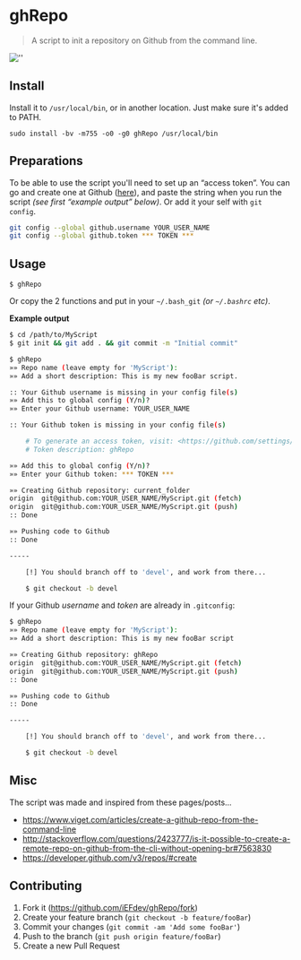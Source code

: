 # ghRepo

> A script to init a repository on Github from the command line.

![''][license]

## Install

Install it to `/usr/local/bin`, or in another location. Just make sure it's added to PATH.

	sudo install -bv -m755 -o0 -g0 ghRepo /usr/local/bin

## Preparations
To be able to use the script you'll need to set up an “access token”. You can go and create one at Github ([here][token_url]), and paste the string when you run the script _(see first “example output” below)_. Or add it your self with `git config`.

```bash
git config --global github.username YOUR_USER_NAME
git config --global github.token *** TOKEN ***
```

## Usage

	$ ghRepo

Or copy the 2 functions and put in your `~/.bash_git` _(or `~/.bashrc` etc)_.

**Example output**

```bash
$ cd /path/to/MyScript
$ git init && git add . && git commit -m "Initial commit"
```
```bash
$ ghRepo
»» Repo name (leave empty for 'MyScript'):
»» Add a short description: This is my new fooBar script.

:: Your Github username is missing in your config file(s)
»» Add this to global config (Y/n)?
»» Enter your Github username: YOUR_USER_NAME

:: Your Github token is missing in your config file(s)

    # To generate an access token, visit: <https://github.com/settings/tokens>
    # Token description: ghRepo

»» Add this to global config (Y/n)?
»» Enter your Github token: *** TOKEN ***

»» Creating Github repository: current_folder
origin	git@github.com:YOUR_USER_NAME/MyScript.git (fetch)
origin	git@github.com:YOUR_USER_NAME/MyScript.git (push)
:: Done

»» Pushing code to Github
:: Done

-----

    [!] You should branch off to 'devel', and work from there...

    $ git checkout -b devel

```

If your Github _username_ and _token_ are already in `.gitconfig`:

```bash
$ ghRepo
»» Repo name (leave empty for 'MyScript'):
»» Add a short description: This is my new fooBar script

»» Creating Github repository: ghRepo
origin	git@github.com:YOUR_USER_NAME/MyScript.git (fetch)
origin	git@github.com:YOUR_USER_NAME/MyScript.git (push)
:: Done

»» Pushing code to Github
:: Done

-----

    [!] You should branch off to 'devel', and work from there...

    $ git checkout -b devel

```

## Misc

The script was made and inspired from these pages/posts...

-	https://www.viget.com/articles/create-a-github-repo-from-the-command-line
-	http://stackoverflow.com/questions/2423777/is-it-possible-to-create-a-remote-repo-on-github-from-the-cli-without-opening-br#7563830
-	https://developer.github.com/v3/repos/#create

## Contributing

1. Fork it (<https://github.com/iEFdev/ghRepo/fork>)
2. Create your feature branch (`git checkout -b feature/fooBar`)
3. Commit your changes (`git commit -am 'Add some fooBar'`)
4. Push to the branch (`git push origin feature/fooBar`)
5. Create a new Pull Request

<!-- Markdown link & img dfn's -->
[license]: https://img.shields.io/badge/License-WTFPL-778899.svg?style=plastic
[token_url]: https://github.com/settings/tokens
